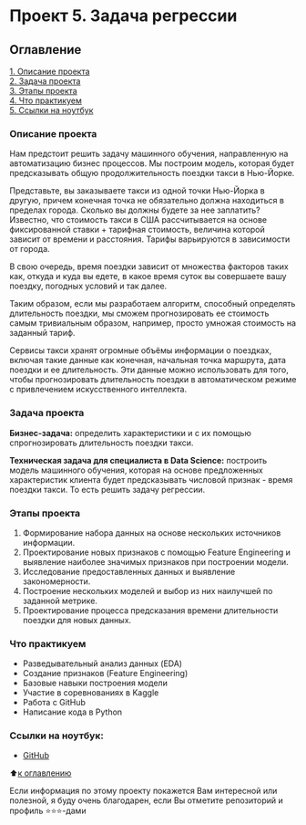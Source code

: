# Проект 5. Задача регрессии

## Оглавление
[1. Описание проекта](https://github.com/Lev-Tegai/sf_data_science/blob/main/Project-3/README.md#%D0%BE%D0%BF%D0%B8%D1%81%D0%B0%D0%BD%D0%B8%D0%B5-%D0%BF%D1%80%D0%BE%D0%B5%D0%BA%D1%82%D0%B0)\
[2. Задача проекта](https://github.com/Lev-Tegai/sf_data_science/blob/main/Project-3/README.md#%D0%B7%D0%B0%D0%B4%D0%B0%D1%87%D0%B0-%D0%BF%D1%80%D0%BE%D0%B5%D0%BA%D1%82%D0%B0)\
[3. Этапы проекта](https://github.com/Lev-Tegai/sf_data_science/blob/main/Project-3/README.md#%D1%8D%D1%82%D0%B0%D0%BF%D1%8B-%D0%BF%D1%80%D0%BE%D0%B5%D0%BA%D1%82%D0%B0)\
[4. Что практикуем](https://github.com/Lev-Tegai/sf_data_science/blob/main/Project-3/README.md#%D1%87%D1%82%D0%BE-%D0%BF%D1%80%D0%B0%D0%BA%D1%82%D0%B8%D0%BA%D1%83%D0%B5%D0%BC)\
[5. Ссылки на ноутбук](https://github.com/Lev-Tegai/sf_data_science/blob/main/Project-3/README.md#%D1%81%D1%81%D1%8B%D0%BB%D0%BA%D0%B8-%D0%BD%D0%B0-%D0%BD%D0%BE%D1%83%D1%82%D0%B1%D1%83%D0%BA)


### Описание проекта
Нам предстоит решить задачу машинного обучения, направленную на автоматизацию бизнес процессов. Мы построим модель, которая будет предсказывать общую продолжительность поездки такси в Нью-Йорке. 

Представьте, вы заказываете такси из одной точки Нью-Йорка в другую, причем конечная точка не обязательно должна находиться в пределах города. Сколько вы должны будете за нее заплатить? Известно, что стоимость такси в США рассчитывается на основе фиксированной ставки + тарифная стоимость, величина которой зависит от времени и расстояния. Тарифы варьируются в зависимости от города.

В свою очередь, время поездки зависит от множества факторов таких как, откуда и куда вы едете, в какое время суток вы совершаете вашу поездку, погодных условий и так далее. 

Таким образом, если мы разработаем алгоритм, способный определять длительность поездки, мы сможем прогнозировать ее стоимость самым тривиальным образом, например, просто умножая стоимость на заданный тариф.

Сервисы такси хранят огромные объёмы информации о поездках, включая такие данные как конечная, начальная точка маршрута, дата поездки и ее длительность. Эти данные можно использовать для того, чтобы прогнозировать длительность поездки в автоматическом режиме с привлечением искусственного интеллекта.

   
### Задача проекта
**Бизнес-задача:** определить характеристики и с их помощью спрогнозировать длительность поездки такси.

**Техническая задача для специалиста в Data Science:** построить модель машинного обучения, которая на основе предложенных характеристик клиента будет предсказывать числовой признак - время поездки такси. То есть решить задачу регрессии.

   
### Этапы проекта
1. Формирование набора данных на основе нескольких источников информации.
2. Проектирование новых признаков с помощью Feature Engineering и выявление наиболее значимых признаков при построении модели.
3. Исследование предоставленных данных и выявление закономерности.
4. Построение нескольких моделей и выбор из них наилучшей по заданной метрике.
5. Проектирование процесса предсказания времени длительности поездки для новых данных.


### Что практикуем
- Разведывательный анализ данных (EDA)
- Создание признаков (Feature Engineering)
- Базовые навыки построения модели
- Участие в соревнованиях в Kaggle
- Работа с GitHub
- Написание кода в Python

   
### Ссылки на ноутбук:
- [GitHub](Project-5/Project-5.ipynb)


:arrow_up:[к оглавлению](https://github.com/Lev-Tegai/sf_data_science/blob/main/Project-3/README.md#%D0%BE%D0%B3%D0%BB%D0%B0%D0%B2%D0%BB%D0%B5%D0%BD%D0%B8%D0%B5)


Если информация по этому проекту покажется Вам интересной или полезной, я буду очень благодарен, если Вы отметите репозиторий и профиль ⭐️⭐️⭐️-дами
